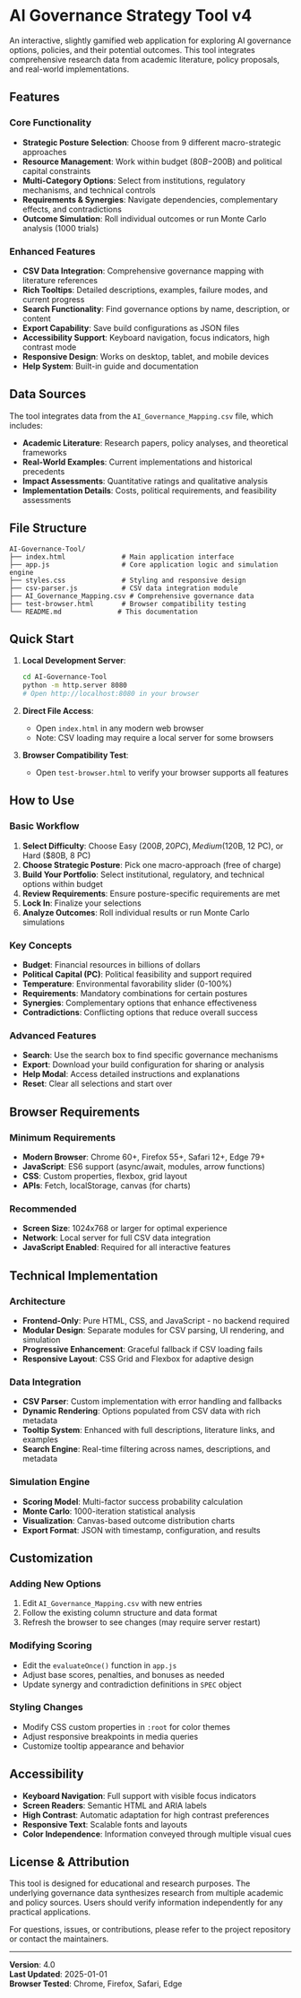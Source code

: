 # AI Governance Strategy Tool v4

An interactive, slightly gamified web application for exploring AI governance options, policies, and their potential outcomes. This tool integrates comprehensive research data from academic literature, policy proposals, and real-world implementations.

## Features

### Core Functionality
- **Strategic Posture Selection**: Choose from 9 different macro-strategic approaches
- **Resource Management**: Work within budget ($80B-$200B) and political capital constraints  
- **Multi-Category Options**: Select from institutions, regulatory mechanisms, and technical controls
- **Requirements & Synergies**: Navigate dependencies, complementary effects, and contradictions
- **Outcome Simulation**: Roll individual outcomes or run Monte Carlo analysis (1000 trials)

### Enhanced Features
- **CSV Data Integration**: Comprehensive governance mapping with literature references
- **Rich Tooltips**: Detailed descriptions, examples, failure modes, and current progress
- **Search Functionality**: Find governance options by name, description, or content
- **Export Capability**: Save build configurations as JSON files
- **Accessibility Support**: Keyboard navigation, focus indicators, high contrast mode
- **Responsive Design**: Works on desktop, tablet, and mobile devices
- **Help System**: Built-in guide and documentation

## Data Sources

The tool integrates data from the `AI_Governance_Mapping.csv` file, which includes:

- **Academic Literature**: Research papers, policy analyses, and theoretical frameworks
- **Real-World Examples**: Current implementations and historical precedents  
- **Impact Assessments**: Quantitative ratings and qualitative analysis
- **Implementation Details**: Costs, political requirements, and feasibility assessments

## File Structure

```
AI-Governance-Tool/
├── index.html              # Main application interface
├── app.js                  # Core application logic and simulation engine
├── styles.css              # Styling and responsive design
├── csv-parser.js           # CSV data integration module
├── AI_Governance_Mapping.csv # Comprehensive governance data
├── test-browser.html       # Browser compatibility testing
└── README.md              # This documentation
```

## Quick Start

1. **Local Development Server**:
   ```bash
   cd AI-Governance-Tool
   python -m http.server 8080
   # Open http://localhost:8080 in your browser
   ```

2. **Direct File Access**:
   - Open `index.html` in any modern web browser
   - Note: CSV loading may require a local server for some browsers

3. **Browser Compatibility Test**:
   - Open `test-browser.html` to verify your browser supports all features

## How to Use

### Basic Workflow
1. **Select Difficulty**: Choose Easy ($200B, 20 PC), Medium ($120B, 12 PC), or Hard ($80B, 8 PC)
2. **Choose Strategic Posture**: Pick one macro-approach (free of charge)
3. **Build Your Portfolio**: Select institutional, regulatory, and technical options within budget
4. **Review Requirements**: Ensure posture-specific requirements are met
5. **Lock In**: Finalize your selections
6. **Analyze Outcomes**: Roll individual results or run Monte Carlo simulations

### Key Concepts
- **Budget**: Financial resources in billions of dollars
- **Political Capital (PC)**: Political feasibility and support required
- **Temperature**: Environmental favorability slider (0-100%)
- **Requirements**: Mandatory combinations for certain postures
- **Synergies**: Complementary options that enhance effectiveness
- **Contradictions**: Conflicting options that reduce overall success

### Advanced Features
- **Search**: Use the search box to find specific governance mechanisms
- **Export**: Download your build configuration for sharing or analysis  
- **Help Modal**: Access detailed instructions and explanations
- **Reset**: Clear all selections and start over

## Browser Requirements

### Minimum Requirements
- **Modern Browser**: Chrome 60+, Firefox 55+, Safari 12+, Edge 79+
- **JavaScript**: ES6 support (async/await, modules, arrow functions)
- **CSS**: Custom properties, flexbox, grid layout
- **APIs**: Fetch, localStorage, canvas (for charts)

### Recommended
- **Screen Size**: 1024x768 or larger for optimal experience
- **Network**: Local server for full CSV data integration
- **JavaScript Enabled**: Required for all interactive features

## Technical Implementation

### Architecture
- **Frontend-Only**: Pure HTML, CSS, and JavaScript - no backend required
- **Modular Design**: Separate modules for CSV parsing, UI rendering, and simulation
- **Progressive Enhancement**: Graceful fallback if CSV loading fails
- **Responsive Layout**: CSS Grid and Flexbox for adaptive design

### Data Integration
- **CSV Parser**: Custom implementation with error handling and fallbacks  
- **Dynamic Rendering**: Options populated from CSV data with rich metadata
- **Tooltip System**: Enhanced with full descriptions, literature links, and examples
- **Search Engine**: Real-time filtering across names, descriptions, and metadata

### Simulation Engine
- **Scoring Model**: Multi-factor success probability calculation
- **Monte Carlo**: 1000-iteration statistical analysis  
- **Visualization**: Canvas-based outcome distribution charts
- **Export Format**: JSON with timestamp, configuration, and results

## Customization

### Adding New Options
1. Edit `AI_Governance_Mapping.csv` with new entries
2. Follow the existing column structure and data format
3. Refresh the browser to see changes (may require server restart)

### Modifying Scoring
- Edit the `evaluateOnce()` function in `app.js`
- Adjust base scores, penalties, and bonuses as needed
- Update synergy and contradiction definitions in `SPEC` object

### Styling Changes
- Modify CSS custom properties in `:root` for color themes
- Adjust responsive breakpoints in media queries
- Customize tooltip appearance and behavior

## Accessibility

- **Keyboard Navigation**: Full support with visible focus indicators
- **Screen Readers**: Semantic HTML and ARIA labels
- **High Contrast**: Automatic adaptation for high contrast preferences  
- **Responsive Text**: Scalable fonts and layouts
- **Color Independence**: Information conveyed through multiple visual cues

## License & Attribution

This tool is designed for educational and research purposes. The underlying governance data synthesizes research from multiple academic and policy sources. Users should verify information independently for any practical applications.

For questions, issues, or contributions, please refer to the project repository or contact the maintainers.

---

**Version**: 4.0  
**Last Updated**: 2025-01-01  
**Browser Tested**: Chrome, Firefox, Safari, Edge
